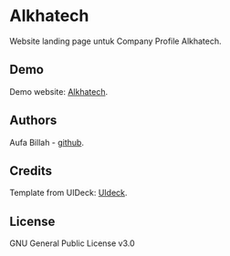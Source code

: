 # Alkhatech
Website landing page untuk Company Profile Alkhatech.

## Demo
Demo website: [Alkhatech](https://aufaroot18.github.io/alkhatech/).

## Authors

Aufa Billah - [github](https://github.com/aufaroot18).

## Credits
Template from UIDeck: [UIdeck](https://uideck.com/products/mate-free-parallax-website-template/).

## License

GNU General Public License v3.0
